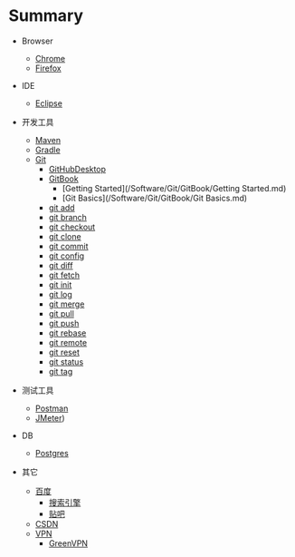 # Summary

- Browser
  - [Chrome](/Software/Chrome/README.md)
  - [Firefox](/Software/Firefox/README.md)


- IDE
  - [Eclipse](/Software/Eclipse/README.md)


- 开发工具
  - [Maven](/Software/Maven/README.md)
  - [Gradle](/Software/Gradle/README.md)
  - [Git](/Software/Git/README.md)
    - [GitHubDesktop](/Software/Git/GitHubDesktop/README.md)
    - [GitBook](/Software/Git/GitBook/README.md)
      - [Getting Started](/Software/Git/GitBook/Getting Started.md)
      - [Git Basics](/Software/Git/GitBook/Git Basics.md)
    - [git add](/Software/Git/add.md)
    - [git branch](/Software/Git/branch.md)
    - [git checkout](/Software/Git/checkout.md)
    - [git clone](/Software/Git/clone.md)
    - [git commit](/Software/Git/commit.md)
    - [git config](/Software/Git/config.md)
    - [git diff](/Software/Git/diff.md)
    - [git fetch](/Software/Git/fetch.md)
    - [git init](/Software/Git/init.md)
    - [git log](/Software/Git/log.md)
    - [git merge](/Software/Git/merge.md)
    - [git pull](/Software/Git/pull.md)
    - [git push](/Software/Git/push.md)
    - [git rebase](/Software/Git/rebase.md)
    - [git remote](/Software/Git/remote.md)
    - [git reset](/Software/Git/reset.md)
    - [git status](/Software/Git/status.md)
    - [git tag](/Software/Git/tag.md)


- 测试工具
  - [Postman](/Software/Postman/README.md)
  - [JMeter](/Software/JMeter/README.md))


- DB
  - [Postgres](/Software/Postgres/README.md)

 
- 其它
  - [百度](/Software/baidu/README.md)
    - [搜索引擎](/Software/baidu/se.md)
    - [贴吧](/Software/baidu/tieba.md)
  - [CSDN](/Software/CSDN/README.md)
  - [VPN](/Software/VPN/README.md)
    - [GreenVPN](/Software/VPN/GreenVPN.md)
